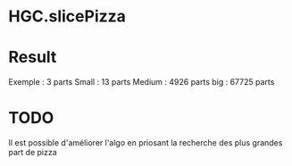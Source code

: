 # HGC.slicePizza

# Result

Exemple : 3 parts
Small : 13 parts
Medium : 4926 parts
big : 67725 parts


# TODO
Il est possible d'améliorer l'algo en priosant la recherche des plus grandes part de pizza